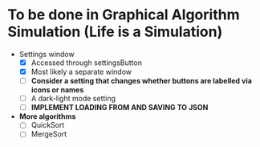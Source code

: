 # To be done in Graphical Algorithm Simulation (Life is a Simulation)

- Settings window
	- [x] Accessed through settingsButton
	- [x] Most likely a separate window
	- [ ] **Consider a setting that changes whether buttons are labelled via icons or names**
	- [ ] A dark-light mode setting
	- [ ] **IMPLEMENT LOADING FROM AND SAVING TO JSON**

- **More algorithms**
	- [ ] QuickSort
	- [ ] MergeSort
